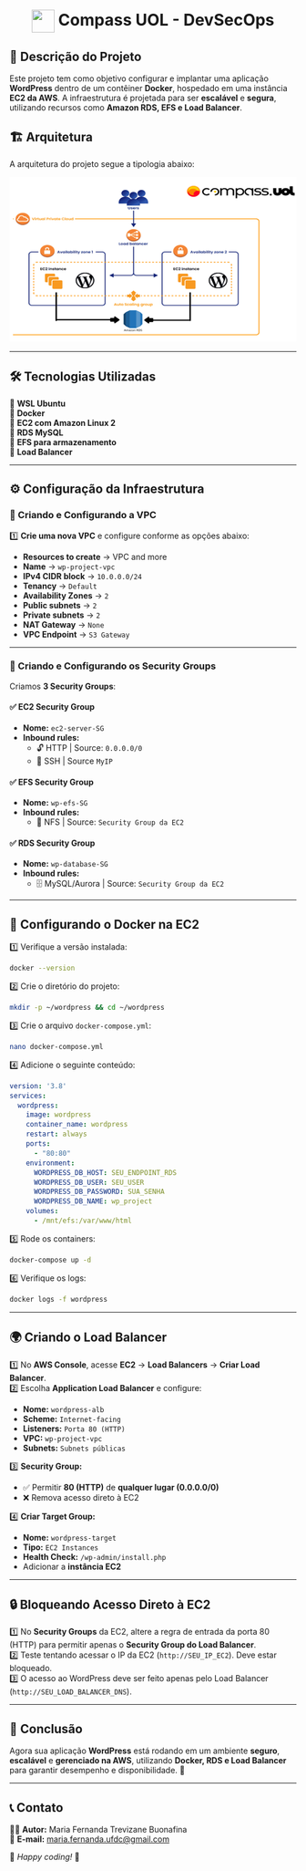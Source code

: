 <h1 align="center">
    <img align="center" src="https://logospng.org/download/uol/logo-uol-icon-256.png" width="40" height="40" /> Compass UOL - DevSecOps
</h1>


## 📌 Descrição do Projeto

Este projeto tem como objetivo configurar e implantar uma aplicação **WordPress** dentro de um contêiner **Docker**, hospedado em uma instância **EC2 da AWS**. A infraestrutura é projetada para ser **escalável** e **segura**, utilizando recursos como **Amazon RDS, EFS e Load Balancer**.


## 🏗️ Arquitetura

A arquitetura do projeto segue a tipologia abaixo:

![Arquitetura](arquitetura.png)

---

## 🛠️ Tecnologias Utilizadas

🔹 **WSL Ubuntu**  
🔹 **Docker**  
🔹 **EC2 com Amazon Linux 2**  
🔹 **RDS MySQL**  
🔹 **EFS para armazenamento**  
🔹 **Load Balancer**  

---

## ⚙️ Configuração da Infraestrutura

### 🏢 Criando e Configurando a VPC

1️⃣ **Crie uma nova VPC** e configure conforme as opções abaixo:
   - **Resources to create** → VPC and more
   - **Name** → `wp-project-vpc`
   - **IPv4 CIDR block** → `10.0.0.0/24`
   - **Tenancy** → `Default`
   - **Availability Zones** → `2`
   - **Public subnets** → `2`
   - **Private subnets** → `2`
   - **NAT Gateway** → `None`
   - **VPC Endpoint** → `S3 Gateway`

---

### 🔐 Criando e Configurando os Security Groups

Criamos **3 Security Groups**:

#### ✅ EC2 Security Group
- **Nome:** `ec2-server-SG`
- **Inbound rules:**
  - 🔓 HTTP | Source: `0.0.0.0/0`
  - 🔐 SSH | Source `MyIP`

#### ✅ EFS Security Group
- **Nome:** `wp-efs-SG`
- **Inbound rules:**
  - 📂 NFS | Source: `Security Group da EC2`

#### ✅ RDS Security Group
- **Nome:** `wp-database-SG`
- **Inbound rules:**
  - 🗄️ MySQL/Aurora | Source: `Security Group da EC2`

---

## 🚀 Configurando o Docker na EC2

1️⃣ Verifique a versão instalada:
```bash
docker --version
```

2️⃣ Crie o diretório do projeto:
```bash
mkdir -p ~/wordpress && cd ~/wordpress
```

3️⃣ Crie o arquivo `docker-compose.yml`:
```bash
nano docker-compose.yml
```

4️⃣ Adicione o seguinte conteúdo:
```yaml
version: '3.8'
services:
  wordpress:
    image: wordpress
    container_name: wordpress
    restart: always
    ports:
      - "80:80"
    environment:
      WORDPRESS_DB_HOST: SEU_ENDPOINT_RDS
      WORDPRESS_DB_USER: SEU_USER
      WORDPRESS_DB_PASSWORD: SUA_SENHA
      WORDPRESS_DB_NAME: wp_project
    volumes:
      - /mnt/efs:/var/www/html
```

5️⃣ Rode os containers:
```bash
docker-compose up -d
```

6️⃣ Verifique os logs:
```bash
docker logs -f wordpress
```

---

## 🌍 Criando o Load Balancer

1️⃣ No **AWS Console**, acesse **EC2** → **Load Balancers** → **Criar Load Balancer**.  
2️⃣ Escolha **Application Load Balancer** e configure:
   - **Nome:** `wordpress-alb`
   - **Scheme:** `Internet-facing`
   - **Listeners:** `Porta 80 (HTTP)`
   - **VPC:** `wp-project-vpc`
   - **Subnets:** `Subnets públicas`

3️⃣ **Security Group:**
   - ✅ Permitir **80 (HTTP)** de **qualquer lugar (0.0.0.0/0)**
   - ❌ Remova acesso direto à EC2

4️⃣ **Criar Target Group:**
   - **Nome:** `wordpress-target`
   - **Tipo:** `EC2 Instances`
   - **Health Check:** `/wp-admin/install.php`
   - Adicionar a **instância EC2**

---

## 🔒 Bloqueando Acesso Direto à EC2

1️⃣ No **Security Groups** da EC2, altere a regra de entrada da porta 80 (HTTP) para permitir apenas o **Security Group do Load Balancer**.  
2️⃣ Teste tentando acessar o IP da EC2 (`http://SEU_IP_EC2`). Deve estar bloqueado.  
3️⃣ O acesso ao WordPress deve ser feito apenas pelo Load Balancer (`http://SEU_LOAD_BALANCER_DNS`).  

---

## 🎯 Conclusão

Agora sua aplicação **WordPress** está rodando em um ambiente **seguro**, **escalável** e **gerenciado na AWS**, utilizando **Docker, RDS e Load Balancer** para garantir desempenho e disponibilidade. 🚀

---

## 📞 Contato

👩‍💻 **Autor:** Maria Fernanda Trevizane Buonafina  
📩 **E-mail:** [maria.fernanda.ufdc@gmail.com](mailto:maria.fernanda.ufdc@gmail.com)  

🚀 *Happy coding!* 🎉
